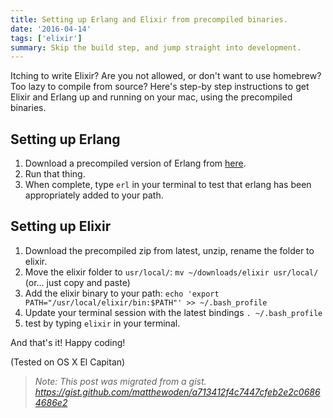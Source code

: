 ```yaml
---
title: Setting up Erlang and Elixir from precompiled binaries.
date: '2016-04-14'
tags: ['elixir']
summary: Skip the build step, and jump straight into development.
---
```


Itching to write Elixir? Are you not allowed, or don't want to use homebrew? Too lazy to compile from source? Here's step-by step instructions to get Elixir and Erlang up and running on your mac, using the precompiled binaries.

## Setting up Erlang

1. Download a precompiled version of Erlang from [here](https://www.erlang-solutions.com/resources/download.html).
1. Run that thing.
1. When complete, type `erl` in your terminal to test that erlang has been appropriately added to your path.

## Setting up Elixir

1. Download the precompiled zip from latest, unzip, rename the folder to elixir.
1. Move the elixir folder to `usr/local/`: `mv ~/downloads/elixir usr/local/` (or... just copy and paste)
1. Add the elixir binary to your path: `echo 'export PATH="/usr/local/elixir/bin:$PATH"' >> ~/.bash_profile`
1. Update your terminal session with the latest bindings `. ~/.bash_profile`
1. test by typing `elixir` in your terminal.

And that's it! Happy coding!

(Tested on OS X El Capitan)

> _Note: This post was migrated from a gist. https://gist.github.com/matthewoden/a713412f4c7447cfeb2e2c06864686e2_
